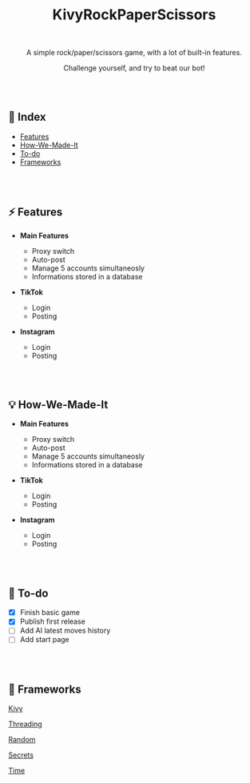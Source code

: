 <div align="center">

  <h1> KivyRockPaperScissors </h1>

  <br />

  <p>A simple rock/paper/scissors game, with a lot of built-in features.</p>

  <p>Challenge yourself, and try to beat our bot!</p>

</div>

<br />

<br />

## 📒 Index
*  [Features](https://github.com/andreaaazo/KivyRockPaperScissors#-features)
*  [How-We-Made-It](https://github.com/andreaaazo/KivyRockPaperScissors#-features)
*  [To-do](https://github.com/andreaaazo/SocialBot#-to-do)
*  [Frameworks](https://github.com/andreaaazo/SocialBot#-frameworks)

<br />

<br />

## ⚡️ Features
* **Main Features**
  * Proxy switch
  * Auto-post
  * Manage 5 accounts simultaneosly
  * Informations stored in a database

* **TikTok**
  * Login
  * Posting

* **Instagram**
  * Login
  * Posting

<br />

<br />

## 💡 How-We-Made-It
* **Main Features**
  * Proxy switch
  * Auto-post
  * Manage 5 accounts simultaneosly
  * Informations stored in a database

* **TikTok**
  * Login
  * Posting

* **Instagram**
  * Login
  * Posting

<br />

<br />

## 👀 To-do
- [x] Finish basic game
- [x] Publish first release
- [ ] Add AI latest moves history
- [ ] Add start page

<br />

<br />

## 🧬 Frameworks
[Kivy](https://github.com/SeleniumHQ/selenium)

[Threading](https://github.com/SeleniumHQ/selenium)

[Random](https://docs.python.org/3/library/tk.html)

[Secrets](https://docs.python.org/3/library/tk.html)

[Time](https://docs.python.org/3/library/tk.html)


